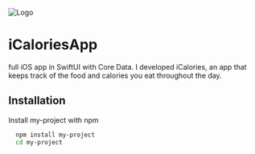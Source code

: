 
![Logo](https://dev-to-uploads.s3.amazonaws.com/uploads/articles/th5xamgrr6se0x5ro4g6.png)


# iCaloriesApp
full iOS app in SwiftUI with Core Data. I developed iCalories, an app that keeps track of the food and calories you eat throughout the day.


## Installation

Install my-project with npm

```bash
  npm install my-project
  cd my-project
```
    

